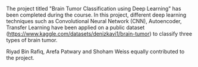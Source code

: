 The project titled "Brain Tumor Classification using Deep Learning" has been completed during the course. In this project, different deep learning techniques such as Convolutional Neural Network (CNN), Autoencoder, Transfer Learning have been applied on a public dataset (https://www.kaggle.com/datasets/denizkavi1/brain-tumor) to classify three types of brain tumor.

Riyad Bin Rafiq, Arefa Patwary and Shoham Weiss equally contributed to the project.
